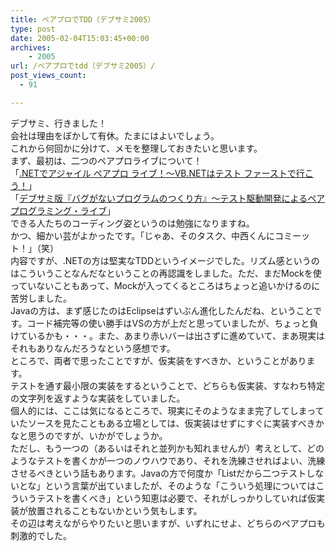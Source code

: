 ```yaml
---
title: ペアプロでTDD（デブサミ2005）
type: post
date: 2005-02-04T15:03:45+00:00
archives:
    - 2005
url: /ペアプロでtdd（デブサミ2005）/
post_views_count:
  - 91

---
```

デブサミ、行きました！  
会社は理由をぼかして有休。たまにはよいでしょう。  
これから何回かに分けて、メモを整理しておきたいと思います。  
まず、最初は、二つのペアプロライブについて！  
「[.NETでアジャイル ペアプロ ライブ！～VB.NETはテスト ファーストで行こう！][1]」  
「[デブサミ版『バグがないプログラムのつくり方』～テスト駆動開発によるペアプログラミング・ライブ][2]」  
できる人たちのコーディング姿というのは勉強になりますね。  
かつ、細かい芸がよかったです。「じゃあ、そのタスク、中西くんにコミーット！」（笑）  
内容ですが、.NETの方は堅実なTDDというイメージでした。リズム感というのはこういうことなんだなということの再認識をしました。ただ、まだMockを使っていないこともあって、Mockが入ってくるところはちょっと追いかけるのに苦労しました。  
Javaの方は、まず感じたのはEclipseはずいぶん進化したんだね、ということです。コード補完等の使い勝手はVSの方が上だと思っていましたが、ちょっと負けているかも・・・。また、あまり赤いバーは出さずに進めていて、まあ現実はそれもありなんだろうなという感想です。  
ところで、両者で思ったことですが、仮実装をすべきか、ということがあります。  
テストを通す最小限の実装をするということで、どちらも仮実装、すなわち特定の文字列を返すような実装をしていました。  
個人的には、ここは気になるところで、現実にそのようなまま完了してしまっていたソースを見たこともある立場としては、仮実装はせずにすぐに実装すべきかなと思うのですが、いかがでしょうか。  
ただし、もう一つの（あるいはそれと並列かも知れませんが）考えとして、どのようなテストを書くかが一つのノウハウであり、それを洗練させればよい、洗練させるべきという話もあります。Javaの方で何度か「Listだから二つテストしないとな」という言葉が出ていましたが、そのような「こういう処理についてはこういうテストを書くべき」という知恵は必要で、それがしっかりしていれば仮実装が放置されることもないかという気もします。  
その辺は考えながらやりたいと思いますが、いずれにせよ、どちらのペアプロも刺激的でした。

 [1]: http://www.seshop.com/event/dev/timetable/Default.asp?mode=detail&eid=42&sid=179&tr=05%5F%2ENET
 [2]: http://www.seshop.com/event/dev/timetable/Default.asp?mode=detail&eid=42&sid=168&tr=08%5F%8AJ%94%AD%83v%83%8D%83Z%83X